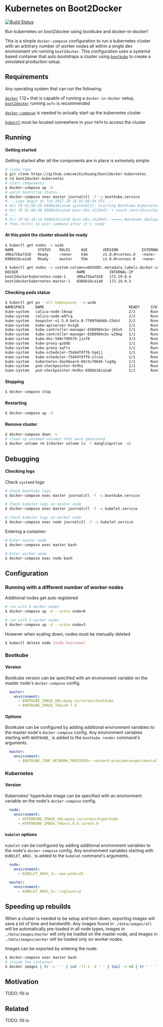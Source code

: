 # Kubernetes on Boot2Docker

[![Build Status](https://travis-ci.org/weikinhuang/boot2docker-kubernetes.svg?branch=master)](https://travis-ci.org/weikinhuang/boot2docker-kubernetes)

Run kubernetes on boot2docker using bootkube and docker-in-docker!

This is a simple `docker-compose` configuration to run a kubernetes cluster with an arbitrary number of worker nodes
all within a single dev environment vm running `boot2docker`. This configuration uses a systemd based container that
auto bootstraps a cluster using [`bootkube`](https://github.com/kubernetes-incubator/bootkube) to create a simulated
production setup.

## Requirements

Any operating system that can run the following:

[`docker`](https://docs.docker.com/machine/overview/) 1.12+ that is capable of running a `docker-in-docker` setup, [`boot2docker`](https://github.com/boot2docker/boot2docker) running `aufs` is recommended

[`docker-compose`](https://docs.docker.com/compose/install/) is needed to actually start up the kubernetes cluster

[`kubectl`](https://kubernetes.io/docs/tasks/tools/install-kubectl/) must be located somewhere in your `PATH` to access the cluster

## Running

#### Getting started

Getting started after all the components are in place is extremely simple:

```bash
# clone repo
$ git clone https://github.com/weikinhuang/boot2docker-kubernetes
$ cd boot2docker-kubernetes
# start components
$ docker-compose up -d
# watch bootstrap status
$ docker-compose exec master journalctl -f -u bootkube.service
# -- Logs begin at Tue 2017-10-10 01:08:34 UTC. --
# Oct 10 01:08:59 698bb16ca1a0 systemd[1]: Starting Bootkube Kubernetes Bootstrap...
# Oct 10 01:08:59 698bb16ca1a0 boot-k8s.sh[844]: + touch /mnt/share/data/.initialized
# ...
# Oct 10 01:10:14 698bb16ca1a0 boot-k8s.sh[844]: ===== Bootkube deployed successfully =====
# Then ctrl+c to exit command after it's ready
```

#### At this point the cluster should be ready

```bash
$ kubectl get nodes -o wide
NAME           STATUS    ROLES     AGE       VERSION           EXTERNAL-IP   OS-IMAGE                      KERNEL-VERSION       CONTAINER-RUNTIME
406a75bafd18   Ready     <none>    54m       v1.8.0+coreos.0   <none>        Debian GNU/Linux 8 (jessie)   4.4.84-boot2docker   docker://Unknown
698bb16ca1a0   Ready     master    55m       v1.8.0+coreos.0   <none>        Debian GNU/Linux 8 (jessie)   4.4.84-boot2docker   docker://Unknown

$ kubectl get nodes -o custom-columns=DOCKER:.metadata.labels.docker-id,NAME:.metadata.name,INTERNAL-IP:.status.addresses[0].address
DOCKER                           NAME           INTERNAL-IP
boot2dockerkubernetes-node-1     406a75bafd18   172.19.0.4
boot2dockerkubernetes-master-1   698bb16ca1a0   172.19.0.3
```

#### Checking pods status

```bash
$ kubectl get po --all-namespaces  -o wide
NAMESPACE     NAME                                       READY     STATUS    RESTARTS   AGE       IP           NODE
kube-system   calico-node-l6swp                          2/2       Running   0          55m       172.19.0.3   698bb16ca1a0
kube-system   calico-node-w9fcq                          2/2       Running   0          54m       172.19.0.4   406a75bafd18
kube-system   heapster-v1.5.0-beta.0-7f89fb666b-25dst    2/2       Running   0          54m       10.2.0.9     698bb16ca1a0
kube-system   kube-apiserver-kvzgb                       1/1       Running   0          55m       172.19.0.3   698bb16ca1a0
kube-system   kube-controller-manager-6588984cbc-jb5x5   1/1       Running   0          55m       10.2.0.2     698bb16ca1a0
kube-system   kube-controller-manager-6588984cbc-w29mp   1/1       Running   0          55m       10.2.0.4     698bb16ca1a0
kube-system   kube-dns-598c789574-jzsf8                  3/3       Running   0          55m       10.2.0.3     698bb16ca1a0
kube-system   kube-proxy-gzddb                           1/1       Running   0          54m       172.19.0.4   406a75bafd18
kube-system   kube-proxy-xqfrs                           1/1       Running   0          55m       172.19.0.3   698bb16ca1a0
kube-system   kube-scheduler-75d44fdff6-5q4jj            1/1       Running   0          55m       10.2.0.6     698bb16ca1a0
kube-system   kube-scheduler-75d44fdff6-zlczw            1/1       Running   0          55m       10.2.0.5     698bb16ca1a0
kube-system   kubernetes-dashboard-69c5c78645-lsg9g      1/1       Running   0          54m       10.2.1.2     406a75bafd18
kube-system   pod-checkpointer-9v9hs                     1/1       Running   0          55m       172.19.0.3   698bb16ca1a0
kube-system   pod-checkpointer-9v9hs-698bb16ca1a0        1/1       Running   0          55m       172.19.0.3   698bb16ca1a0
```

#### Stopping

```bash
$ docker-compose stop
```

#### Restarting

```bash
$ docker-compose up -d
```

#### Remove cluster

```bash
$ docker-compose down -v
# clean up unnamed volumes that were generated
$ docker volume rm $(docker volume ls -f dangling=true -q)
```

## Debugging

#### Checking logs

Check `systemd` logs:

```bash
# Check bootkube logs
$ docker-compose exec master journalctl -f -u bootkube.service

# Check kubelet logs on master node
$ docker-compose exec master journalctl -f -u kubelet.service

# Check kubelet logs on worker node
$ docker-compose exec node journalctl -f -u kubelet.service
```

Entering a container:

```bash
# Enter master node
$ docker-compose exec master bash

# Enter worker node
$ docker-compose exec node bash
```

## Configuration

### Running with a different number of worker nodes

Additional nodes get auto registered

```bash
# run with 0 worker nodes
$ docker-compose up -d --scale node=0

# run with 3 worker nodes
$ docker-compose up -d --scale node=3
```

However when scaling down, nodes must be manually deleted

```bash
$ kubectl delete node [node-hostname]
```

### Bootkube

#### Version

Bootkube version can be specified with an environment variable on the master node's `docker-compose` config.

```yaml
  master:
    environment:
      - BOOTKUBE_IMAGE_URL=quay.io/coreos/bootkube
      - BOOTKUBE_IMAGE_TAG=v0.7.0
```

#### Options

Bootkube can be configured by adding additional environment variables to the master node's `docker-compose` config. Any
environment variables starting with `BOOTKUBE_` is added to the `bootkube render` command's arguments.

```yaml
  master:
    environment:
      - BOOTKUBE_CONF_NETWORK_PROVIDER=--network-provider=experimental-calico
```

### Kubernetes

#### Version

Kubernetes' hyperkube image can be specified with an environment variable on the node's `docker-compose` config.

```yaml
  node:
    environment:
      - HYPERKUBE_IMAGE_URL=quay.io/coreos/hyperkube
      - HYPERKUBE_IMAGE_TAG=v1.8.0_coreos.0
```

#### `kubelet` options

`kubelet` can be configured by adding additional environment variables to the node's `docker-compose` config. Any
environment variables starting with `KUBELET_ARGS_` is added to the `kubelet` command's arguments.

```yaml
  node:
    environment:
      - KUBELET_ARGS_1=--max-pods=25

  master:
    environment:
      - KUBELET_ARGS_2=--loglevel=2
```

## Speeding up rebuilds

When a cluster is needed to be setup and torn down, exporting images will save a lot of time and bandwidth. Any images
found in `./data/images/all` will be automatically pre-loaded in all node types, images in `./data/images/master` will
only be loaded on the master node, and images in `./data/images/worker` will be loaded only on worker nodes.

Images can be exported by entering the node:

```bash
$ docker-compose exec master bash
# inside the container
$ docker images | tr -s ' ' | cut -f1-2 -d ' ' | tail -n +2 | tr ' ' ':' | xargs -I{} sh -c 'docker save -o "/data/images/all/$(echo "{}" | tr ':' '@' | tr '/' '=').tar" "{}"'
```

## Motivation

TODO: fill in

## Related

TODO: fill in
